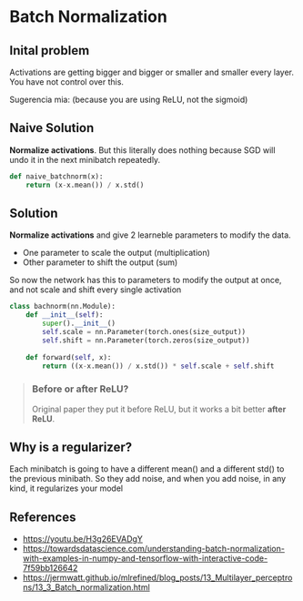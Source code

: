# Batch Normalization

## Inital problem

Activations are getting bigger and bigger or smaller and smaller every layer. You have not control over this.

Sugerencia mia: (because you are using ReLU, not the sigmoid)

## Naive Solution

**Normalize activations**. But this literally does nothing 
because SGD will undo it in the next minibatch repeatedly.

```python
def naive_batchnorm(x):
    return (x-x.mean()) / x.std()
```

## Solution

**Normalize activations** and give 2 learneble parameters to modify the data.
* One parameter to scale the output (multiplication)
* Other parameter to shift the output (sum)

So now the network has this to parameters to modify the output at once,
and not scale and shift every single activation

```python
class bachnorm(nn.Module):
    def __init__(self):
        super().__init__()
        self.scale = nn.Parameter(torch.ones(size_output))
        self.shift = nn.Parameter(torch.zeros(size_output))
        
    def forward(self, x):
        return ((x-x.mean()) / x.std()) * self.scale + self.shift
```


> ### Before or after ReLU?
> Original paper they put it before ReLU, but it works a bit better **after ReLU**.

## Why is a regularizer?

Each minibatch is going to have a different mean() and a different std() to the previous minibath.
So they add noise, and when you add noise, in any kind, it regularizes your model




## References

* https://youtu.be/H3g26EVADgY
* https://towardsdatascience.com/understanding-batch-normalization-with-examples-in-numpy-and-tensorflow-with-interactive-code-7f59bb126642
* https://jermwatt.github.io/mlrefined/blog_posts/13_Multilayer_perceptrons/13_3_Batch_normalization.html
